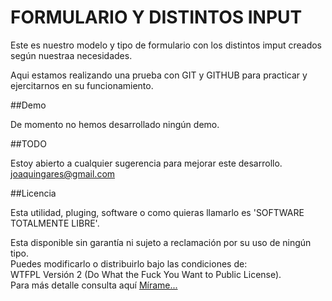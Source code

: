 FORMULARIO Y DISTINTOS INPUT
============================

Este es nuestro modelo y tipo de formulario con los distintos imput creados
según nuestraa necesidades.

Aqui estamos realizando una prueba con GIT y GITHUB para practicar y
ejercitarnos en su funcionamiento.

##Demo

De momento no hemos desarrollado ningún demo.

##TODO

Estoy abierto a cualquier sugerencia para mejorar este desarrollo.<br>
<joaquingares@gmail.com>

##Licencia

Esta utilidad, pluging, software o como quieras llamarlo es 'SOFTWARE
TOTALMENTE LIBRE'.

Esta disponible sin garantía ni sujeto a reclamación por su uso de
ningún tipo.<br> Puedes modificarlo o distribuirlo bajo las
condiciones de:<br> WTFPL Versión 2 (Do What the Fuck You Want to
Public License).<br> Para más detalle consulta aquí
[Mírame...](http://www.wtfpl.net/ 'Aquí puedes curiosear')<br>
